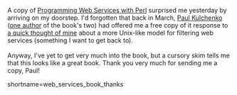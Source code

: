 A copy of <a href="http://www.oreilly.com/catalog/pwebserperl/">Programming Web Services with Perl</a>
surprised me yesterday by arriving on my doorstep.  I'd forgotten that back in March,
<a href="http://www.kulchenko.com/">Paul Kulchenko</a>
(<a href="http://www.oreillynet.com/cs/catalog/view/au/208">one author</a>
of the book's two) had offered me a free copy of it response to
<a href="http://www.decafbad.com/blog/tech/web_service_pipelines.html" target="_top">a quick thought of mine</a> about
a more Unix-like model for filtering web services (something I want to get back to).
<br /><br />
Anyway, I've yet to get very much into the book, but a cursory skim tells me
that this looks like a great book.  Thank you very much for sending me a copy, Paul!
<!--more-->
shortname=web_services_book_thanks

